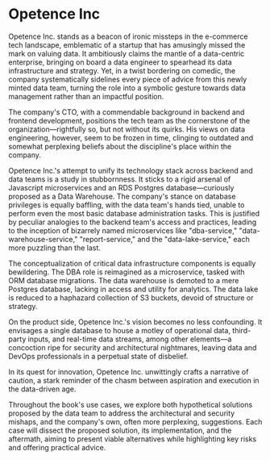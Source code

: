 # Opetence Inc

Opetence Inc. stands as a beacon of ironic missteps in the e-commerce tech landscape, emblematic of a startup that has amusingly missed the mark on valuing data. It ambitiously claims the mantle of a data-centric enterprise, bringing on board a data engineer to spearhead its data infrastructure and strategy. Yet, in a twist bordering on comedic, the company systematically sidelines every piece of advice from this newly minted data team, turning the role into a symbolic gesture towards data management rather than an impactful position.

The company's CTO, with a commendable background in backend and frontend development, positions the tech team as the cornerstone of the organization—rightfully so, but not without its quirks. His views on data engineering, however, seem to be frozen in time, clinging to outdated and somewhat perplexing beliefs about the discipline's place within the company.

Opetence Inc.'s attempt to unify its technology stack across backend and data teams is a study in stubbornness.
It sticks to a rigid arsenal of Javascript microservices and an RDS Postgres database—curiously proposed as a Data Warehouse. The company's stance on database privileges is equally baffling, with the data team's hands tied, unable to perform even the most basic database administration tasks. This is justified by peculiar analogies to the backend team's access and practices, leading to the inception of bizarrely named microservices like "dba-service," "data-warehouse-service," "report-service," and the "data-lake-service," each more puzzling than the last.

The conceptualization of critical data infrastructure components is equally bewildering. The DBA role is reimagined as a microservice, tasked with ORM database migrations. The data warehouse is demoted to a mere Postgres database, lacking in access and utility for analytics. The data lake is reduced to a haphazard collection of S3 buckets, devoid of structure or strategy.

On the product side, Opetence Inc.'s vision becomes no less confounding. It envisages a single database to house a motley of operational data, third-party inputs, and real-time data streams, among other elements—a concoction ripe for security and architectural nightmares, leaving data and DevOps professionals in a perpetual state of disbelief.

In its quest for innovation, Opetence Inc. unwittingly crafts a narrative of caution, a stark reminder of the chasm between aspiration and execution in the data-driven age.

Throughout the book's use cases, we explore both hypothetical solutions proposed by the data team to address the architectural and security mishaps, and the company's own, often more perplexing, suggestions. Each case will dissect the proposed solution, its implementation, and the aftermath, aiming to present viable alternatives while highlighting key risks and offering practical advice.
